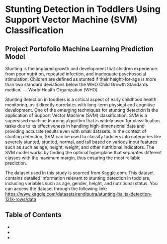 # Stunting Detection in Toddlers Using Support Vector Machine (SVM) Classification
## Project Portofolio Machine Learning Prediction Model

Stunting is the impaired growth and development that children experience from poor nutrition, repeated infection, and inadequate psychosocial stimulation. Children are defined as stunted if their height-for-age is more than two standard deviations below the WHO Child Growth Standards median.
— World Health Organization (WHO)

Stunting detection in toddlers is a critical aspect of early childhood health monitoring, as it directly correlates with long-term physical and cognitive development. One of the emerging techniques for stunting detection is the application of Support Vector Machine (SVM) classification. SVM is a supervised machine learning algorithm that is widely used for classification tasks due to its effectiveness in handling high-dimensional data and providing accurate results even with small datasets. In the context of stunting detection, SVM can be used to classify toddlers into categories like severely stunted, stunted, normal, and tall based on various input features such as such as age, height, weight, and other nutritional indicators.  The SVM model works by finding the optimal hyperplane that separates different classes with the maximum margin, thus ensuring the most reliable prediction. 

The dataset used in this study is sourced from Kaggle.com. This dataset contains detailed information relevant to stunting detection in toddlers, including variables such as age, gender, height, and nutritional status. You can access the dataset through the following link: https://www.kaggle.com/datasets/rendiputra/stunting-balita-detection-121k-rows/data 

## Table of Contents
-
-
-
